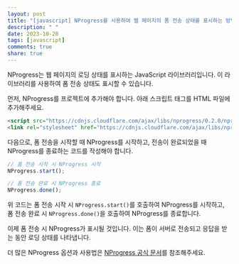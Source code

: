```yaml
---
layout: post
title: "[javascript] NProgress를 사용하여 웹 페이지의 폼 전송 상태를 표시하는 방법은?"
description: " "
date: 2023-10-20
tags: [javascript]
comments: true
share: true
---
```

NProgress는 웹 페이지의 로딩 상태를 표시하는 JavaScript 라이브러리입니다. 이 라이브러리를 사용하여 폼 전송 상태도 표시할 수 있습니다. 

먼저, NProgress를 프로젝트에 추가해야 합니다. 아래 스크립트 태그를 HTML 파일에 추가해주세요.

```html
<script src="https://cdnjs.cloudflare.com/ajax/libs/nprogress/0.2.0/nprogress.min.js"></script>
<link rel="stylesheet" href="https://cdnjs.cloudflare.com/ajax/libs/nprogress/0.2.0/nprogress.min.css" />
```

다음으로, 폼 전송을 시작할 때 NProgress를 시작하고, 전송이 완료되었을 때 NProgress를 종료하는 코드를 작성해야 합니다.

```javascript
// 폼 전송 시작 시 NProgress 시작
NProgress.start();

// 폼 전송 완료 시 NProgress 종료
NProgress.done();
```

위 코드는 폼 전송 시작 시 `NProgress.start()`를 호출하여 NProgress를 시작하고, 폼 전송 완료 시 `NProgress.done()`을 호출하여 NProgress를 종료합니다.

이제 폼 전송 시 NProgress가 표시될 것입니다. 이는 폼이 서버로 전송되고 응답을 받는 동안 로딩 상태를 나타냅니다.

더 많은 NProgress 옵션과 사용법은 [NProgress 공식 문서](https://ricostacruz.com/nprogress/)를 참조해주세요.